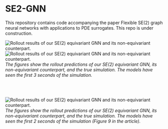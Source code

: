# SE2-GNN
This repository contains code accompanying the paper Flexible SE(2) graph neural networks with applications to PDE surrogates. This repo is under construction.


![Rollout results of our SE(2) equivariant GNN and its non-equivariant counterpart.](images/sim1.gif)
![Rollout results of our SE(2) equivariant GNN and its non-equivariant counterpart.](images/sim3.gif)
*The figures show the rollout predictions of our SE(2) equivariant GNN, its non-equivariant counterpart, and the true simulation. The models have seen the first 3 seconds of the simulation.*  

<br />
<br />



![Rollout results of our SE(2) equivariant GNN and its non-equivariant counterpart.](images/sim_smoke.gif)
*The figures show the rollout predictions of our SE(2) equivariant GNN, its non-equivariant counterpart, and the true simulation. The models have seen the first 2 seconds of the simulation (Figure 9 in the article).*

